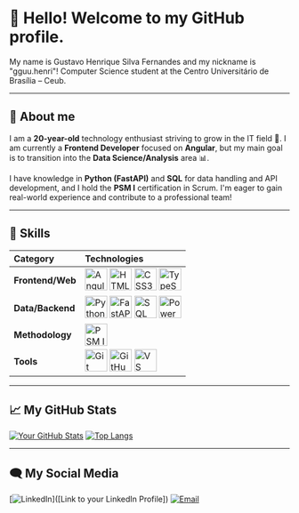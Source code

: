 # 👋 Hello! Welcome to my GitHub profile.

My name is Gustavo Henrique Silva Fernandes and my nickname is "gguu.henri"!
Computer Science student at the Centro Universitário de Brasília – Ceub.

---

## 🚀 About me

I am a **20-year-old** technology enthusiast striving to grow in the IT field 🚀. I am currently a **Frontend Developer** focused on **Angular**, but my main goal is to transition into the **Data Science/Analysis** area 📊.

I have knowledge in **Python (FastAPI)** and **SQL** for data handling and API development, and I hold the **PSM I** certification in Scrum. I'm eager to gain real-world experience and contribute to a professional team!

---

## 🧠 Skills

| Category | Technologies |
| :--- | :--- |
| **Frontend/Web** | <img src="https://cdn.jsdelivr.net/gh/devicons/devicon/icons/angular/angular-original.svg" alt="Angular" width="40" height="40"/> <img src="https://cdn.jsdelivr.net/gh/devicons/devicon/icons/html5/html5-original.svg" alt="HTML5" width="40" height="40"/> <img src="https://cdn.jsdelivr.net/gh/devicons/devicon/icons/css3/css3-original.svg" alt="CSS3" width="40" height="40"/> <img src="https://cdn.jsdelivr.net/gh/devicons/devicon/icons/typescript/typescript-original.svg" alt="TypeScript" width="40" height="40"/> |
| **Data/Backend** | <img src="https://cdn.jsdelivr.net/gh/devicons/devicon/icons/python/python-original.svg" alt="Python" width="40" height="40"/> <img src="https://img.shields.io/badge/FastAPI-005571?style=for-the-badge&logo=fastapi" alt="FastAPI" height="40"/> <img src="https://cdn.jsdelivr.net/gh/devicons/devicon/icons/postgresql/postgresql-original.svg" alt="SQL" width="40" height="40"/> <img src="https://img.shields.io/badge/Power%20BI-F2C811?style=for-the-badge&logo=power-bi" alt="Power BI" height="40"/> |
| **Methodology** | <img src="https://img.shields.io/badge/SCRUM%20PSM%20I-007FFF?style=for-the-badge&logo=scrum&logoColor=white" alt="PSM I" height="40"/> |
| **Tools** | <img src="https://cdn.jsdelivr.net/gh/devicons/devicon/icons/git/git-original.svg" alt="Git" width="40" height="40"/> <img src="https://cdn.jsdelivr.net/gh/devicons/devicon/icons/github/github-original.svg" alt="GitHub" width="40" height="40"/> <img src="https://cdn.jsdelivr.net/gh/devicons/devicon/icons/vscode/vscode-original.svg" alt="VS Code" width="40" height="40"/> |

---

## 📈 My GitHub Stats

[![Your GitHub Stats](https://github-readme-stats.vercel.app/api?username=**[YOUR-USERNAME]**&show_icons=true&theme=dark&hide_border=true&rank_icon=percentile)](https://github.com/**[YOUR-USERNAME]**)
[![Top Langs](https://github-readme-stats.vercel.app/api/top-langs/?username=**[YOUR-USERNAME]**&layout=compact&theme=dark&hide_border=true)](https://github.com/**[YOUR-USERNAME]**)

---

## 🗨 My Social Media

[![LinkedIn](https://img.shields.io/badge/LinkedIn-0A66C2?style=for-the-badge&logo=linkedin&logoColor=white)]([Link to your LinkedIn Profile])
[![Email](https://img.shields.io/badge/Email-D14836?style=for-the-badge&logo=gmail&logoColor=white)](mailto:gguu.henri.@gmail.com)

